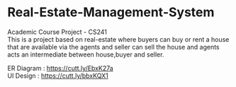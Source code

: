 # Real-Estate-Management-System
Academic Course Project - CS241 <br />
This is a project based on real-estate where buyers can buy or rent a house that are available via the agents and seller can sell the house and agents acts an intermediate between house,buyer and seller.

ER Diagram  : https://cutt.ly/EbxK27a
<br />
UI Design   : https://cutt.ly/bbxKQX1


